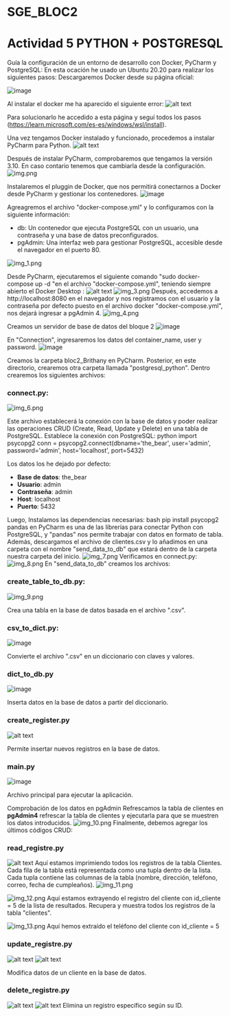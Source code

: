 # SGE_BLOC2
# Actividad 5 PYTHON + POSTGRESQL
Guía la configuración de un entorno de desarrollo con Docker, PyCharm y PostgreSQL:
En esta ocación he usado un Ubuntu 20.20 para realizar los siguientes pasos:
Descargaremos Docker desde su página oficial:

![image](https://github.com/user-attachments/assets/734634e7-3f77-4dd4-89ad-bb05a68cab20)

Al instalar el docker me ha aparecido el siguiente error:
![alt text](image.png)

Para solucionarlo he accedido a esta página y seguí todos los pasos (https://learn.microsoft.com/es-es/windows/wsl/install).

Una vez tengamos Docker instalado y funcionado, procedemos a instalar PyCharm para Python.
![alt text](image-1.png)

Después de instalar PyCharm, comprobaremos que tengamos la versión 3.10. En caso contario tenemos que cambiarla desde la configuración.
![img.png](img.png)

Instalaremos el pluggin de Docker, que nos permitirá conectarnos a Docker desde PyCharm y gestionar los contenedores.
![image](https://github.com/user-attachments/assets/1a4bccac-2f06-46e6-bc07-7451d4e2c7f3)

Agreagremos el archivo "docker-compose.yml" y lo configuramos con la siguiente información:
- db: Un contenedor que ejecuta PostgreSQL con un usuario, una contraseña y una base de datos preconfigurados.
- pgAdmin: Una interfaz web para gestionar PostgreSQL, accesible desde el navegador en el puerto 80.

![img_1.png](img_1.png)

Desde PyCharm, ejecutaremos el siguiente comando "sudo docker-compose up -d
"en el archivo "docker-compose.yml", teniendo siempre abierto el Docker Desktop :
![alt text](image-9.png)
![img_3.png](img_3.png)
Después, accedemos a http://localhost:8080 en el navegador y nos registramos con el usuario y la contraseña por defecto puesto en el archivo docker "docker-compose.yml", nos dejará ingresar a pgAdmin 4.
![img_4.png](img_4.png)

Creamos un servidor de base de datos del bloque 2
![image](https://github.com/user-attachments/assets/3962075c-99b9-49f1-81cd-cfad964a1fe4)

En "Connection", ingresaremos los datos del container_name, user y password.
![image](https://github.com/user-attachments/assets/a9330aab-ef11-40ba-af9a-6b5bd0f830fe)

Creamos la carpeta bloc2_Brithany en PyCharm. Posterior, en este directorio, crearemos otra carpeta llamada "postgresql_python". Dentro crearemos los siguientes archivos:

### **connect.py:**
![img_6.png](img_6.png)


Este archivo establecerá la conexión con la base de datos y poder realizar las operaciones CRUD (Create, Read, Update y Delete) en una tabla de PostgreSQL.
Establece la conexión con PostgreSQL:
python
import psycopg2
conn = psycopg2.connect(dbname='the_bear', user='admin', password='admin', host='localhost', port=5432)

Los datos los he dejado por defecto:
- **Base de datos**: the_bear
- **Usuario**: admin
- **Contraseña**: admin
- **Host**: localhost
- **Puerto**: 5432

Luego, Instalamos las dependencias necesarias:
bash pip install psycopg2 pandas
 en PyCharm es una de las librerías para conectar Python con PostgreSQL, y "pandas" nos permite trabajar con datos en formato de tabla. Además, descargamos el archivo de clientes.csv y lo añadimos en una carpeta con el nombre "send_data_to_db" que estará dentro de la carpeta nuestra carpeta del inicio.
![img_7.png](img_7.png)
Verificamos en connect.py:
![img_8.png](img_8.png)
En "send_data_to_db" creamos los archivos:

### **create_table_to_db.py:**
![img_9.png](img_9.png)

Crea una tabla en la base de datos basada en el archivo ".csv".

### **csv_to_dict.py:**
![image](https://github.com/user-attachments/assets/05362e47-38b4-4b28-86e0-86e6a6715db4)


 Convierte el archivo ".csv" en un diccionario con claves y valores.

### **dict_to_db.py**
![image](https://github.com/user-attachments/assets/dad241b0-7611-42aa-9eed-f9c0291912e8)

Inserta datos en la base de datos a partir del diccionario.

### **create_register.py**
![alt text](image-4.png)

Permite insertar nuevos registros en la base de datos.

### **main.py**
![image](https://github.com/user-attachments/assets/5710dbbe-f56f-4579-a287-22562a08ceb2)

Archivo principal para ejecutar la aplicación.

Comprobación de los datos en pgAdmin
Refrescamos la tabla de clientes en **pgAdmin4** refrescar la tabla de clientes y ejecutarla para que se muestren los datos introducidos.
![img_10.png](img_10.png)
Finalmente, debemos agregar los últimos códigos CRUD:

### **read_registre.py**

![alt text](image-5.png)
Aquí estamos imprimiendo todos los registros de la tabla Clientes. Cada fila de la tabla está representada como una tupla dentro de la lista. Cada tupla contiene las columnas de la tabla (nombre, dirección, teléfono, correo, fecha de cumpleaños).
![img_11.png](img_11.png)

![img_12.png](img_12.png)
Aquí estamos extrayendo el registro del cliente con id_cliente = 5 de la lista de resultados.
Recupera y muestra todos los registros de la tabla "clientes".

![img_13.png](img_13.png)
Aquí hemos extraído el teléfono del cliente con id_cliente = 5
### **update_registre.py**

![alt text](image-6.png)
![alt text](image-11.png)

Modifica datos de un cliente en la base de datos.

### **delete_registre.py**

![alt text](image-7.png)
![alt text](image-8.png)
Elimina un registro específico según su ID.

